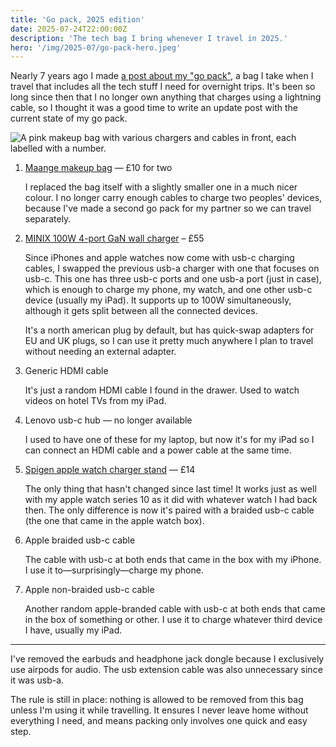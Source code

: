 ```yaml
---
title: 'Go pack, 2025 edition'
date: 2025-07-24T22:00:00Z
description: 'The tech bag I bring whenever I travel in 2025.'
hero: '/img/2025-07/go-pack-hero.jpeg'
---
```


Nearly 7 years ago I made [a post about my "go pack"](/blog/2018/12/28/go-pack),
a bag I take when I travel that includes all the tech stuff I need for overnight
trips. It's been so long since then that I no longer own anything that charges
using a lightning cable, so I thought it was a good time to write an update post
with the current state of my go pack.

![A pink makeup bag with various chargers and cables in front, each labelled with a number.](/img/2025-07/go-pack.jpeg)

1. [Maange makeup bag](https://www.amazon.co.uk/dp/B09F33XWZ8) — £10 for two

   I replaced the bag itself with a slightly smaller one in a much nicer colour.
   I no longer carry enough cables to charge two peoples' devices, because I've
   made a second go pack for my partner so we can travel separately.

2. [MINIX 100W 4-port GaN wall charger](https://www.amazon.co.uk/dp/B09JKJ1QRJ)
   – £55

   Since iPhones and apple watches now come with usb-c charging cables, I
   swapped the previous usb-a charger with one that focuses on usb-c. This one
   has three usb-c ports and one usb-a port (just in case), which is enough to
   charge my phone, my watch, and one other usb-c device (usually my iPad). It
   supports up to 100W simultaneously, although it gets split between all the
   connected devices.

   It's a north american plug by default, but has quick-swap adapters for EU and
   UK plugs, so I can use it pretty much anywhere I plan to travel without
   needing an external adapter.

3. Generic HDMI cable

   It's just a random HDMI cable I found in the drawer. Used to watch videos on
   hotel TVs from my iPad.

4. Lenovo usb-c hub — no longer available

   I used to have one of these for my laptop, but now it's for my iPad so I can
   connect an HDMI cable and a power cable at the same time.

5. [Spigen apple watch charger stand](https://www.amazon.co.uk/gp/product/B0109I9W24/)
   — £14

   The only thing that hasn't changed since last time! It works just as well
   with my apple watch series 10 as it did with whatever watch I had back then.
   The only difference is now it's paired with a braided usb-c cable (the one
   that came in the apple watch box).

6. Apple braided usb-c cable

   The cable with usb-c at both ends that came in the box with my iPhone. I use
   it to—surprisingly—charge my phone.

7. Apple non-braided usb-c cable

   Another random apple-branded cable with usb-c at both ends that came in the
   box of something or other. I use it to charge whatever third device I have,
   usually my iPad.

---

I've removed the earbuds and headphone jack dongle because I exclusively use
airpods for audio. The usb extension cable was also unnecessary since it was
usb-a.

The rule is still in place: nothing is allowed to be removed from this bag
unless I'm using it while travelling. It ensures I never leave home without
everything I need, and means packing only involves one quick and easy step.
